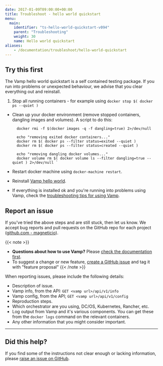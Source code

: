 ```yaml
---
date: 2017-01-09T09:00:00+00:00
title: Troubleshoot - hello world quickstart
menu:
  main:
    identifier: "ts-hello-world-quickstart-v094"
    parent: "Troubleshooting"
    weight: 30
    name: Hello world quickstart
aliases:
    - /documentation/troubleshoot/hello-world-quickstart
---
```


## Try this first

The Vamp hello world quickstart is a self contained testing package. If you run into problems or unexpected behaviour, we advise that you clear everything out and reinstall.

1. Stop all running containers - for example using `docker stop $( docker ps --quiet ) `
- Clean up  your docker environment (remove stopped containers, dangling images and volumes). A script to do this: 
        
        docker rmi -f $(docker images -q -f dangling=true) 2>/dev/null
        
        echo "removing exited docker containers..."
        docker rm $( docker ps --filter status=exited --quiet )
        docker rm $( docker ps --filter status=created --quiet )

        echo "removing dangling docker volumes..."
        docker volume rm $( docker volume ls --filter dangling=true --quiet ) 2>/dev/null `
- Restart docker machine using `docker-machine restart`.
- Reinstall [Vamp hello world](/documentation/installation/v0.9.4/hello-world/).
- If everything is installed ok and you're running into problems using Vamp, check the [troubleshooting tips for using Vamp](/documentation/troubleshoot/v0.9.4/tips-for-using-vamp).


## Report an issue

If you've tried the above steps and are still stuck, then let us know. We accept bug reports and pull requests on the GitHub repo for each project ([github.com - magneticio](https://github.com/magneticio)).

{{< note >}}                                  
* **Questions about how to use Vamp?** Please [check the documentation first](/documentation/).
* To suggest a change or new feature, [create a GitHub issue](https://github.com/magneticio/vamp/issues) and tag it with "feature proposal"
{{< /note >}}

When reporting issues, please include the following details:

- Description of issue.
- Vamp info, from the API: `GET <vamp url>/api/v1/info`
- Vamp config, from the API; `GET <vamp url>/api/v1/config`
- Reproduction steps.
- Which orchestrator are you using, DC/OS, Kubernetes, Rancher, etc.
- Log output from Vamp and it's various components. You can get these from the `docker logs` command on the relevant containers.
- Any other information that you might consider important.

---------------

## Did this help? 

If you find some of the instructions not clear enough or lacking information, please [raise an issue on GitHub](https://github.com/magneticio/vamp.io/issues/new).

